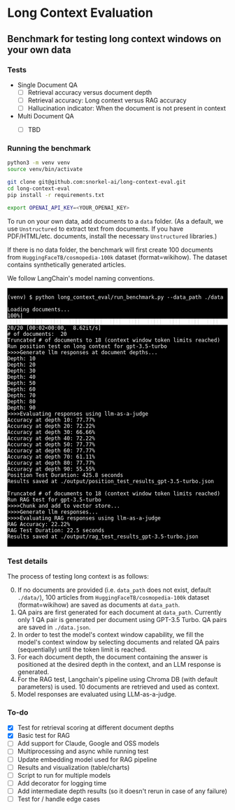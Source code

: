 # Long Context Evaluation

## Benchmark for testing long context windows on your own data

### Tests

- Single Document QA
    - [ ] Retrieval accuracy versus document depth
    - [ ] Retrieval accuracy: Long context versus RAG accuracy
    - [ ] Hallucination indicator: When the document is not present in context
- Multi Document QA
    - [ ] TBD


### Running the benchmark

```zsh
python3 -m venv venv
source venv/bin/activate
```

```zsh
git clone git@github.com:snorkel-ai/long-context-eval.git
cd long-context-eval
pip install -r requirements.txt
```

```zsh
export OPENAI_API_KEY=<YOUR_OPENAI_KEY>
```

To run on your own data, add documents to a `data` folder. (As a default, we use `Unstructured` to extract text from documents. If you have PDF/HTML/etc. documents, install the necessary `Unstructured` libraries.)

If there is no data folder, the benchmark will first create 100 documents from `HuggingFaceTB/cosmopedia-100k` dataset (format=wikihow). The dataset contains synthetically generated articles.

We follow LangChain's model naming conventions.

<pre style="background-color:black; color:white;">
<code>
(venv) $ python long_context_eval/run_benchmark.py --data_path ./data

Loading documents...
100%|██████████████████████████████████████████████████████████████████████████████████████████████████████████████████████████████| 20/20 [00:02<00:00,  8.62it/s]
# of documents:  20
Truncated # of documents to 18 (context window token limits reached)
Run position test on long context for gpt-3.5-turbo
>>>>Generate llm responses at document depths...
Depth: 10
Depth: 20
Depth: 30
Depth: 40
Depth: 50
Depth: 60
Depth: 70
Depth: 80
Depth: 90
>>>>Evaluating responses using llm-as-a-judge
Accuracy at depth 10: 77.77%
Accuracy at depth 20: 72.22%
Accuracy at depth 30: 66.66%
Accuracy at depth 40: 72.22%
Accuracy at depth 50: 77.77%
Accuracy at depth 60: 77.77%
Accuracy at depth 70: 61.11%
Accuracy at depth 80: 77.77%
Accuracy at depth 90: 55.55%
Position Test Duration: 425.8 seconds
Results saved at ./output/position_test_results_gpt-3.5-turbo.json

Truncated # of documents to 18 (context window token limits reached)
Run RAG test for gpt-3.5-turbo
>>>>Chunk and add to vector store...
>>>>Generate llm responses...
>>>>Evaluating RAG responses using llm-as-a-judge
RAG Accuracy: 22.22%
RAG Test Duration: 22.5 seconds
Results saved at ./output/rag_test_results_gpt-3.5-turbo.json
</code>
</pre>


### Test details

The process of testing long context is as follows:

0. If no documents are provided (i.e. `data_path` does not exist, default `./data/`), 100 articles from `HuggingFaceTB/cosmopedia-100k` dataset (format=wikihow) are saved as documents at `data_path`.
1. QA pairs are first generated for each document at `data_path`. Currently only 1 QA pair is generated per document using GPT-3.5 Turbo. QA pairs are saved in `./data.json`.
2. In order to test the model's context window capability, we fill the model's context window by selecting documents and related QA pairs (sequentially) until the token limit is reached.
3. For each document depth, the document containing the answer is positioned at the desired depth in the context, and an LLM response is generated.
4. For the RAG test, Langchain's pipeline using Chroma DB (with default parameters) is used. 10 documents are retrieved and used as context.
5. Model responses are evaluated using LLM-as-a-judge.


### To-do
- [X] Test for retrieval scoring at different document depths
- [X] Basic test for RAG
- [ ] Add support for Claude, Google and OSS models
- [ ] Multiprocessing and async while running test
- [ ] Update embedding model used for RAG pipeline
- [ ] Results and visualization (table/charts)
- [ ] Script to run for multiple models
- [ ] Add decorator for logging time
- [ ] Add intermediate depth results (so it doesn't rerun in case of any failure)
- [ ] Test for / handle edge cases
